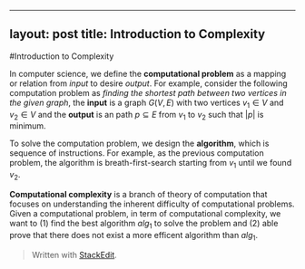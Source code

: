 
---
layout: post
title: Introduction to Complexity
---

#Introduction to Complexity

In computer science, we define the **computational problem** as a mapping or relation from *input* to desire *output*. For example, consider the following computation problem as *finding the shortest path between two vertices in the given graph*, the **input** is a graph $G(V, E)$ with two vertices $v_1 \in V$ and $v_2 \in V$ and the **output** is an path $p \subseteq E$ from $v_1$ to $v_2$ such that $|p|$ is minimum.  

To solve the computation problem, we design the **algorithm**, which is sequence of instructions. For example, as the previous computation problem,  the algorithm is breath-first-search starting from $v_1$ until we found $v_2$.

**Computational complexity** is a branch of theory of computation that focuses on understanding the inherent difficulty of computational problems. Given a computational problem, in term of computational complexity, we want to (1) find the best algorithm $alg_1$ to solve the problem and (2) able prove that there does not exist a more efficent algorithm than $alg_1$.


> Written with [StackEdit](https://stackedit.io/).